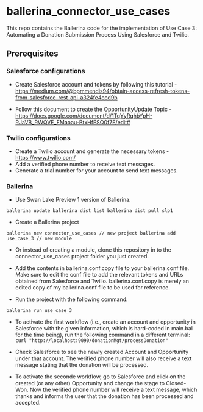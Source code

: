 # ballerina_connector_use_cases

This repo contains the Ballerina code for the implementation of Use Case 3: Automating a Donation Submission Process Using Salesforce and Twilio.

## Prerequisites


### Salesforce configurations
- Create Salesforce account and tokens by following this tutorial - 
https://medium.com/@bpmmendis94/obtain-access-refresh-tokens-from-salesforce-rest-api-a324fe4ccd9b

- Follow this document to create the OpportunityUpdate Topic - 
https://docs.google.com/document/d/1TqYyRghbYpH-RJaVB_RWQVE_FMaoau-BtxHfESO0f7E/edit#

### Twilio configurations
- Create a Twilio account and generate the necessary tokens - https://www.twilio.com/
- Add a verified phone number to receive text messages. 
- Generate a trial number for your account to send text messages. 

### Ballerina
- Use Swan Lake Preview 1 version of Ballerina. 

`ballerina update
 ballerina dist list
 ballerina dist pull slp1`
 
 - Create a Ballerina project
 
 `ballerina new connector_use_cases // new project
  ballerina add use_case_3 // new module`
  
- Or instead of creating a module, clone this repository in to the connector_use_cases project folder you just created. 
 
- Add the contents in ballerina.conf.copy file to your ballerina.conf file. Make sure to edit the conf file to add the relevant tokens and URLs obtained from Salesforce and Twilio. ballerina.conf.copy is merely an edited copy of my ballerina.conf file to be used for reference. 

- Run the project with the following command:

`ballerina run use_case_3`

- To activate the first workflow (i.e., create an account and opportunity in Salesforce with the given information, which is hard-coded in main.bal for the time being), run the following command in a different terminal:
`curl "http://localhost:9090/donationMgt/processDonation"`

- Check Salesforce to see the newly created Account and Opportunity under that account. The verified phone number will also receive a text message stating that the donation will be processed. 

- To activate the seconde workflow, go to Salesforce and click on the created (or any other) Opportunity and change the stage to Closed-Won. Now the verified phone number will receive a text message, which thanks and informs the user that the donation has been processed and accepted. 





